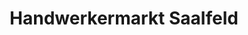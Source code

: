 ---
title: "Handwerkermarkt Saalfeld"
url: /saalfeld-saale/handwerkermarkt-saalfeld/
shop: Farben
---